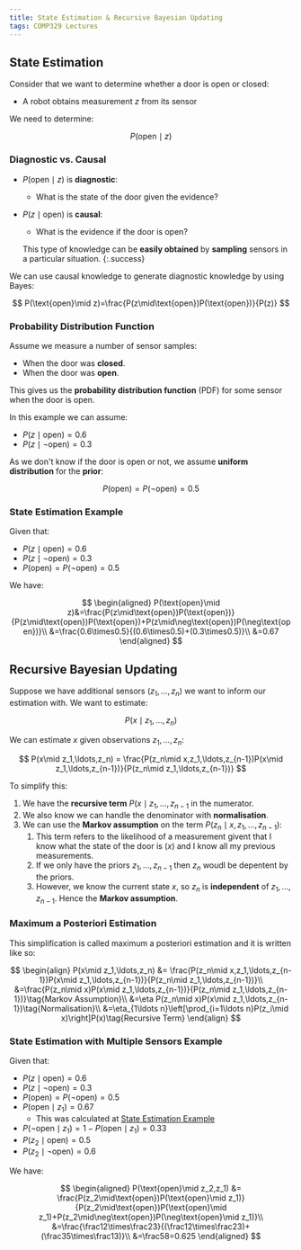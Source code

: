 ```yaml
---
title: State Estimation & Recursive Bayesian Updating
tags: COMP329 Lectures
---
```


## State Estimation
Consider that we want to determine whether a door is open or closed:

* A robot obtains measurement $z$ from its sensor

We need to determine:

$$
P(\text{open}\mid z)
$$

### Diagnostic vs. Causal

* $P(\text{open}\mid z)$ is **diagnostic**:
	* What is the state of the door given the evidence?
* $P(z\mid\text{open})$ is **causal**:
	* What is the evidence if the door is open?
	
	This type of knowledge can be **easily obtained** by **sampling** sensors in a particular situation.
	{:.success}

We can use causal knowledge to generate diagnostic knowledge by using Bayes:

$$
P(\text{open}\mid z)=\frac{P(z\mid\text{open})P(\text{open})}{P(z)}
$$

### Probability Distribution Function
Assume we measure a number of sensor samples:

* When the door was **closed**.
* When the door was **open**.

This gives us the **probability distribution function** (PDF) for some sensor when the door is open.

In this example we can assume:

* $P(z\mid \text{open}) = 0.6$
* $P(z\mid\neg\text{open})=0.3$

As we don't know if the door is open or not, we assume **uniform distribution** for the **prior**:

$$
P(\text{open})=P(\neg\text{open})=0.5
$$

### State Estimation Example

Given that:

* $P(z\mid\text{open})=0.6$
* $P(z\mid\neg\text{open})=0.3$
* $P(\text{open})=P(\neg\text{open}) =0.5$

We have:

$$
\begin{aligned}
P(\text{open}\mid z)&=\frac{P(z\mid\text{open})P(\text{open})}{P(z\mid\text{open})P(\text{open})+P(z\mid\neg\text{open})P(\neg\text{open})}\\
&=\frac{0.6\times0.5}{(0.6\times0.5)+(0.3\times0.5)}\\
&=0.67
\end{aligned}
$$

## Recursive Bayesian Updating
Suppose we have additional sensors ($z_1,\ldots,z_n$) we want to inform our estimation with. We want to estimate:

$$
P(x\mid z_1,\ldots,z_n)
$$

We can estimate $x$ given observations $z_1,\ldots,z_n$:

$$
P(x\mid z_1,\ldots,z_n) = \frac{P(z_n\mid x,z_1,\ldots,z_{n-1})P(x\mid z_1,\ldots,z_{n-1})}{P(z_n\mid z_1,\ldots,z_{n-1})}
$$

To simplify this:

1. We have the **recursive term** $P(x\mid z_1,\ldots,z_{n-1}$ in the numerator.
1. We also know we can handle the denominator with **normalisation**.
1. We can use the **Markov assumption** on the term $P(z_n\mid x, z_1,\ldots,z_{n-1})$:
	1. This term refers to the likelihood of a measurement givent that I know what the state of the door is ($x$) and I know all my previous measurements.
	1. If we only have the priors $z_1,\ldots,z_{n-1}$ then $z_n$ woudl be depentent by the priors.
	1. However, we know the current state $x$, so $z_n$ is **independent**
of $z_1,\ldots,z_{n-1}$. Hence the **Markov assumption**.


### Maximum a Posteriori Estimation
This simplification is called maximum a posteriori estimation and it is written like so:

$$
\begin{align}
P(x\mid z_1,\ldots,z_n) &= \frac{P(z_n\mid x,z_1,\ldots,z_{n-1})P(x\mid z_1,\ldots,z_{n-1})}{P(z_n\mid z_1,\ldots,z_{n-1})}\\
&=\frac{P(z_n\mid x)P(x\mid z_1,\ldots,z_{n-1})}{P(z_n\mid z_1,\ldots,z_{n-1})}\tag{Markov Assumption}\\
&=\eta P(z_n\mid x)P(x\mid z_1,\ldots,z_{n-1})\tag{Normalisation}\\
&=\eta_{1\ldots n}\left[\prod_{i=1\ldots n}P(z_i\mid x)\right]P(x)\tag{Recursive Term}
\end{align}
$$

### State Estimation with Multiple Sensors Example
Given that:

* $P(z\mid\text{open})=0.6$
* $P(z\mid\neg\text{open})=0.3$
* $P(\text{open})=P(\neg\text{open}) =0.5$
* $P(\text{open}\mid z_1) = 0.67$
	* This was calculated at [State Estimation Example](#state-estimation-example)
* $P(\neg\text{open}\mid z_1) = 1-P(\text{open}\mid z_1) = 0.33$
* $P(z_2\mid \text{open}) = 0.5$
* $P(z_2\mid\neg\text{open}) = 0.6$

We have:

$$
\begin{aligned}
P(\text{open}\mid z_2,z_1) &= \frac{P(z_2\mid\text{open})P(\text{open}\mid z_1)}{P(z_2\mid\text{open})P(\text{open}\mid z_1)+P(z_2\mid\neg\text{open})P(\neg\text{open}\mid z_1)}\\
&=\frac{\frac12\times\frac23}{(\frac12\times\frac23)+(\frac35\times\frac13)}\\
&=\frac58=0.625
\end{aligned}
$$